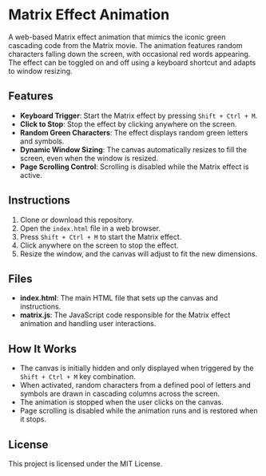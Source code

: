 # Matrix Effect Animation

A web-based Matrix effect animation that mimics the iconic green cascading code from the Matrix movie. The animation features random characters falling down the screen, with occasional red words appearing. The effect can be toggled on and off using a keyboard shortcut and adapts to window resizing.

## Features

- **Keyboard Trigger**: Start the Matrix effect by pressing `Shift + Ctrl + M`.
- **Click to Stop**: Stop the effect by clicking anywhere on the screen.
- **Random Green Characters**: The effect displays random green letters and symbols.
- **Dynamic Window Sizing**: The canvas automatically resizes to fill the screen, even when the window is resized.
- **Page Scrolling Control**: Scrolling is disabled while the Matrix effect is active.

## Instructions

1. Clone or download this repository.
2. Open the `index.html` file in a web browser.
3. Press `Shift + Ctrl + M` to start the Matrix effect.
4. Click anywhere on the screen to stop the effect.
5. Resize the window, and the canvas will adjust to fit the new dimensions.

## Files

- **index.html**: The main HTML file that sets up the canvas and instructions.
- **matrix.js**: The JavaScript code responsible for the Matrix effect animation and handling user interactions.

## How It Works

- The canvas is initially hidden and only displayed when triggered by the `Shift + Ctrl + M` key combination.
- When activated, random characters from a defined pool of letters and symbols are drawn in cascading columns across the screen.
- The animation is stopped when the user clicks on the canvas.
- Page scrolling is disabled while the animation runs and is restored when it stops.

## License

This project is licensed under the MIT License.

